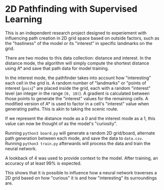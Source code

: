 # 2D Pathfinding with Supervised Learning

This is an independent research project designed to experiement with influencing path creation in 2D grid space based on outside factors, such as the "hastiness" of the model or its "interest" in specific landmarks on the grid.

There are two modes to this data collection: distance and interest. In the distance mode, the algorithm will simply compute the shortest distance using A* and save that path data for model training.

In the interest mode, the pathfinder takes into account how "interesting" each cell in the grid is. A random number of "landmarks" or "points of interest (`pois`)" are placed inside the grid, each with a random "interest" level (an integer in the range `[0, 10)`). A gradient is calculated between those points to generate the "interest" values for the remaining cells. A modified version of A* is used to factor in a cell's "interest" value when generating paths. This is akin to taking the scenic route.

If we represent the distance mode as a 0 and the interest mode as a 1, this value can now be thought of as the model's "curiosity".

Running `python3 board.py` will generate a random 2D grid/board, alternate path generation between each mode, and save the data to `data.csv`. Running `python3 train.py` afterwards will process the data and train the neural network.

A lookback of 4 was used to provide context to the model. After training, an accuracy of at least 99% is expected.

This shows that it is possible to influence how a neural network traverses a 2D grid based on how "curious" it is and how "interesting" its surroundings are.